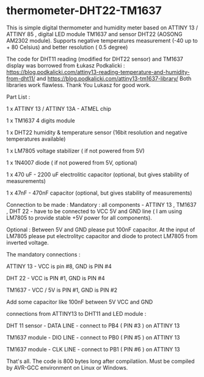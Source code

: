 # thermometer-DHT22-TM1637
This is simple digital thermometer and humidity meter based on ATTINY 13 / ATTINY 85 , digital LED module TM1637 and sensor DHT22 (AOSONG AM2302 module). Supports negative temperatures measurement (-40 up to + 80 Celsius) and better resolution ( 0.5 degree)

The code for DHT11 reading (modified for DHT22 sensor) and TM1637 display was borrowed from Łukasz Podkalicki : https://blog.podkalicki.com/attiny13-reading-temperature-and-humidity-from-dht11/ and https://blog.podkalicki.com/attiny13-tm1637-library/
Both libraries work flawless. Thank You Lukasz for good work.

Part List :

1 x ATTINY 13 / ATTINY 13A - ATMEL chip

1 x TM1637 4 digits module

1 x DHT22 humidity & temperature sensor (16bit resolution and negative temperatures available)

1 x LM7805 voltage stabilizer ( if not powered from 5V)

1 x 1N4007 diode ( if not powered from 5V, optional)

1 x 470 uF - 2200 uF electrolitic capacitor (optional, but gives stability of measurements)

1 x 47nF - 470nF capacitor (optional, but gives stability of measurements)

Connection to be made : Mandatory : all components - ATTINY 13 , TM1637 , DHT 22 - have to be connected to VCC 5V and GND line ( I am using LM7805 to provide stable +5V power for all components).

Optional : Between 5V and GND please put 100nF capacitor. At the input of LM7805 please put electrolityc capacitor and diode to protect LM7805 from inverted voltage.

The mandatory connections :

ATTINY 13 - VCC is pin #8, GND is PIN #4

DHT 22 - VCC is PIN #1, GND is PIN #4

TM1637 - VCC / 5V is PIN #1, GND is PIN #2

Add some capacitor like 100nF between 5V VCC and GND

connections from ATTINY13 to DHT11 and LED module :

DHT 11 sensor - DATA LINE - connect to PB4 ( PIN #3 ) on ATTINY 13

TM1637 module - DIO LINE - connect to PB0 ( PIN #5 ) on ATTINY 13

TM1637 module - CLK LINE - connect to PB1 ( PIN #6 ) on ATTINY 13

That's all. The code is 800 bytes long after compilatiion. Must be compiled by AVR-GCC environment on Linux or Windows.
